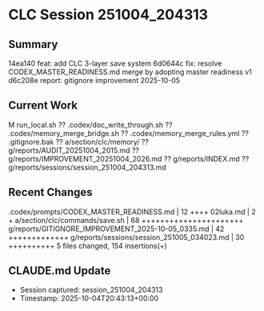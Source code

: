 # CLC Session 251004_204313

## Summary
14ea140 feat: add CLC 3-layer save system
6d0644c fix: resolve CODEX_MASTER_READINESS.md merge by adopting master readiness v1
d6c208e report: gitignore improvement 2025-10-05

## Current Work
 M run_local.sh
?? .codex/doc_write_through.sh
?? .codex/memory_merge_bridge.sh
?? .codex/memory_merge_rules.yml
?? .gitignore.bak
?? a/section/clc/memory/
?? g/reports/AUDIT_20251004_2015.md
?? g/reports/IMPROVEMENT_20251004_2026.md
?? g/reports/INDEX.md
?? g/reports/sessions/session_251004_204313.md

## Recent Changes
 .codex/prompts/CODEX_MASTER_READINESS.md           | 12 ++++
 02luka.md                                          |  2 +
 a/section/clc/commands/save.sh                     | 68 ++++++++++++++++++++++
 g/reports/GITIGNORE_IMPROVEMENT_2025-10-05_0335.md | 42 +++++++++++++
 g/reports/sessions/session_251005_034023.md        | 30 ++++++++++
 5 files changed, 154 insertions(+)

## CLAUDE.md Update
- Session captured: session_251004_204313
- Timestamp: 2025-10-04T20:43:13+00:00

